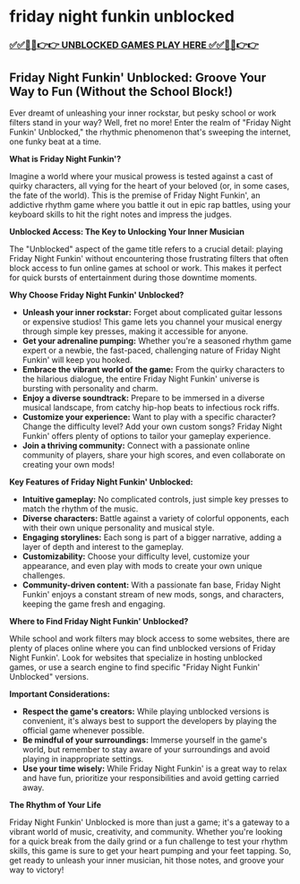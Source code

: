# friday night funkin unblocked

### [✅✅🔴🔴👉👉 UNBLOCKED GAMES PLAY HERE ✅✅🔴🔴👉👉](https://topstoryindia.com)

## Friday Night Funkin' Unblocked: Groove Your Way to Fun (Without the School Block!)

Ever dreamt of unleashing your inner rockstar, but pesky school or work filters stand in your way? Well, fret no more! Enter the realm of "Friday Night Funkin' Unblocked," the rhythmic phenomenon that's sweeping the internet, one funky beat at a time. 

**What is Friday Night Funkin'?**

Imagine a world where your musical prowess is tested against a cast of quirky characters, all vying for the heart of your beloved (or, in some cases, the fate of the world). This is the premise of Friday Night Funkin', an addictive rhythm game where you battle it out in epic rap battles, using your keyboard skills to hit the right notes and impress the judges. 

**Unblocked Access: The Key to Unlocking Your Inner Musician**

The "Unblocked" aspect of the game title refers to a crucial detail: playing Friday Night Funkin' without encountering those frustrating filters that often block access to fun online games at school or work. This makes it perfect for quick bursts of entertainment during those downtime moments.

**Why Choose Friday Night Funkin' Unblocked?**

* **Unleash your inner rockstar:**  Forget about complicated guitar lessons or expensive studios! This game lets you channel your musical energy through simple key presses, making it accessible for anyone.
* **Get your adrenaline pumping:** Whether you're a seasoned rhythm game expert or a newbie, the fast-paced, challenging nature of Friday Night Funkin' will keep you hooked.
* **Embrace the vibrant world of the game:**  From the quirky characters to the hilarious dialogue, the entire Friday Night Funkin' universe is bursting with personality and charm.
* **Enjoy a diverse soundtrack:**  Prepare to be immersed in a diverse musical landscape, from catchy hip-hop beats to infectious rock riffs.
* **Customize your experience:**  Want to play with a specific character? Change the difficulty level? Add your own custom songs? Friday Night Funkin' offers plenty of options to tailor your gameplay experience.
* **Join a thriving community:**  Connect with a passionate online community of players, share your high scores, and even collaborate on creating your own mods!

**Key Features of Friday Night Funkin' Unblocked:**

* **Intuitive gameplay:**  No complicated controls, just simple key presses to match the rhythm of the music.
* **Diverse characters:**  Battle against a variety of colorful opponents, each with their own unique personality and musical style.
* **Engaging storylines:**  Each song is part of a bigger narrative, adding a layer of depth and interest to the gameplay.
* **Customizability:**  Choose your difficulty level, customize your appearance, and even play with mods to create your own unique challenges.
* **Community-driven content:**  With a passionate fan base, Friday Night Funkin' enjoys a constant stream of new mods, songs, and characters, keeping the game fresh and engaging.

**Where to Find Friday Night Funkin' Unblocked?**

While school and work filters may block access to some websites, there are plenty of places online where you can find unblocked versions of Friday Night Funkin'. Look for websites that specialize in hosting unblocked games, or use a search engine to find specific "Friday Night Funkin' Unblocked" versions.

**Important Considerations:**

* **Respect the game's creators:**  While playing unblocked versions is convenient, it's always best to support the developers by playing the official game whenever possible.
* **Be mindful of your surroundings:**  Immerse yourself in the game's world, but remember to stay aware of your surroundings and avoid playing in inappropriate settings.
* **Use your time wisely:**  While Friday Night Funkin' is a great way to relax and have fun, prioritize your responsibilities and avoid getting carried away.

**The Rhythm of Your Life**

Friday Night Funkin' Unblocked is more than just a game; it's a gateway to a vibrant world of music, creativity, and community. Whether you're looking for a quick break from the daily grind or a fun challenge to test your rhythm skills, this game is sure to get your heart pumping and your feet tapping. So, get ready to unleash your inner musician, hit those notes, and groove your way to victory! 
